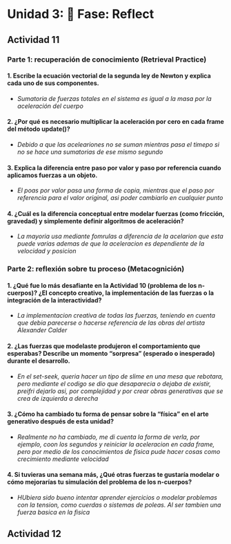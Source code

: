 # Unidad 3: 🤔 Fase: Reflect

## Actividad 11
### Parte 1: recuperación de conocimiento (Retrieval Practice)

#### 1. Escribe la ecuación vectorial de la segunda ley de Newton y explica cada uno de sus componentes.
- *Sumatoria de fuerzas totales en el sistema es igual a la masa por la aceleración del cuerpo*

#### 2. ¿Por qué es necesario multiplicar la aceleración por cero en cada frame del método update()?
- *Debido a que las aceleariones no se suman mientras pasa el timepo si no se hace una sumatorias de ese mismo segundo*

#### 3. Explica la diferencia entre paso por valor y paso por referencia cuando aplicamos fuerzas a un objeto.
- *El poas por valor pasa una forma de copia, mientras que el paso por referencia para el valor original, asi poder cambiarlo en cualquier punto*

#### 4. ¿Cuál es la diferencia conceptual entre modelar fuerzas (como fricción, gravedad) y simplemente definir algoritmos de aceleración?
- *La mayoria usa mediante fomrulas a diferencia de la acelarion que esta puede varias ademas de que la aceleracion es dependiente de la velocidad y posicion*

### Parte 2: reflexión sobre tu proceso (Metacognición) 

#### 1. ¿Qué fue lo más desafiante en la Actividad 10 (problema de los n-cuerpos)? ¿El concepto creativo, la implementación de las fuerzas o la integración de la interactividad?
- *La implementacion creativa de todas las fuerzas, teniendo en cuenta que debia parecerse o hacerse referencia de las obras del artista Alexander Calder*

#### 2. ¿Las fuerzas que modelaste produjeron el comportamiento que esperabas? Describe un momento “sorpresa” (esperado o inesperado) durante el desarrollo.
- *En el set-seek, queria hacer un tipo de slime en una mesa que rebotara, pero mediante el codigo se dio que desaparecia o dejaba de existir, preifri dejarlo asi, por complejidad y por crear obras generativas que se crea de izquierda a derecha*

#### 3. ¿Cómo ha cambiado tu forma de pensar sobre la “física” en el arte generativo después de esta unidad?
- *Realmente no ha cambiado, me di cuenta la forma de verla, por ejemplo, coon los segundos y reiniciar la aceleracion en cada frame, pero por medio de los conocimientos de fisica pude hacer cosas como crecimiento mediante velocidad*

#### 4. Si tuvieras una semana más, ¿Qué otras fuerzas te gustaría modelar o cómo mejorarías tu simulación del problema de los n-cuerpos?
- *HUbiera sido bueno intentar aprender ejercicios o modelar problemas con la tension, como cuerdas o sistemas de poleas. Al ser tambien una fuerza basica en la fisica*

## Actividad 12
